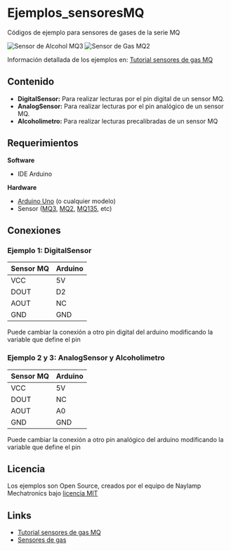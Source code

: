 # Ejemplos_sensoresMQ
Códigos de ejemplo para sensores de gases  de la serie MQ

![Sensor de Alcohol MQ3](https://naylampmechatronics.com/249-large_default/sensor-de-alcohol-mq3.jpg)
![Sensor de Gas MQ2](https://naylampmechatronics.com/262-large_default/sensor-de-gas-mq2.jpg)

Información detallada de los ejemplos en: [Tutorial sensores de gas MQ](https://naylampmechatronics.com/blog/42_Tutorial-sensores-de-gas-MQ2-MQ3-MQ7-y-MQ13.html)

## Contenido
* **DigitalSensor:** Para realizar lecturas por el pin digital de un sensor MQ.
* **AnalogSensor:** Para realizar lecturas por el pin analógico de un sensor MQ.
* **Alcoholimetro:** Para realizar lecturas precalibradas de un sensor MQ
 
## Requerimientos
 **Software**
  * IDE Arduino
  
 **Hardware**
  * [Arduino Uno](https://naylampmechatronics.com/arduino-tarjetas/8-arduino-uno-r3.html) (o cualquier modelo)
  * Sensor ([MQ3](https://naylampmechatronics.com/sensores-gas/72-sensor-de-alcohol-mq3.html), [MQ2](https://naylampmechatronics.com/sensores-gas/71-sensor-de-gas-mq2.html), [MQ135](https://naylampmechatronics.com/sensores-gas/73-sensor-calidad-aire-mq135.html), etc)
  
## Conexiones
### Ejemplo 1: DigitalSensor

 Sensor MQ | Arduino
  ---------|-------------
  VCC    | 5V  
  DOUT   | D2  
  AOUT   | NC  
  GND    | GND   
 
  Puede cambiar la conexión a otro pin digital del arduino modificando la variable que define el pin

### Ejemplo 2 y 3: AnalogSensor y Alcoholimetro

  Sensor MQ | Arduino
  ------|---------
  VCC   | 5V  
  DOUT  | NC  
  AOUT  | A0  
  GND   | GND   

  Puede cambiar la conexión a otro pin analógico del arduino modificando la variable que define el pin

## Licencia
Los ejemplos son Open Source, creados por el equipo de Naylamp Mechatronics bajo [licencia MIT](LICENSE)
 
## Links 
 * [Tutorial sensores de gas MQ](https://naylampmechatronics.com/blog/42_Tutorial-sensores-de-gas-MQ2-MQ3-MQ7-y-MQ13.html)
 * [Sensores de gas](https://naylampmechatronics.com/36-sensores-gas)




